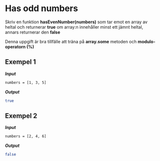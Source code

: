 # Has odd numbers

Skriv en funktion **hasEvenNumber(numbers)** som tar emot en array av heltal och returnerar **true** om array:n innehåller minst ett jämnt heltal, annars returnerar den **false**

Denna uppgift är bra tillfälle att träna på **array.some** metoden och **modulo-operatorn (%)**

## Exempel 1

**_Input_**

```bash
numbers = [1, 3, 5]
```

**_Output_**

```bash
true
```

## Exempel 2

**_Input_**

```bash
numbers = [2, 4, 6]
```

**_Output_**

```bash
false
```

